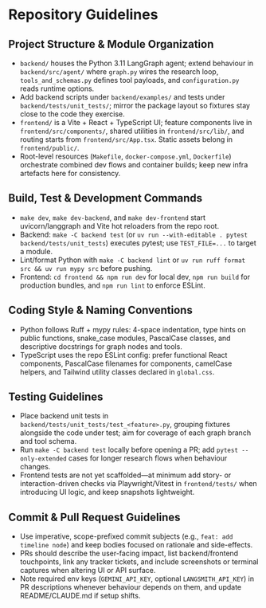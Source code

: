 # Repository Guidelines

## Project Structure & Module Organization
- `backend/` houses the Python 3.11 LangGraph agent; extend behaviour in `backend/src/agent/` where `graph.py` wires the research loop, `tools_and_schemas.py` defines tool payloads, and `configuration.py` reads runtime options.
- Add backend scripts under `backend/examples/` and tests under `backend/tests/unit_tests/`; mirror the package layout so fixtures stay close to the code they exercise.
- `frontend/` is a Vite + React + TypeScript UI; feature components live in `frontend/src/components/`, shared utilities in `frontend/src/lib/`, and routing starts from `frontend/src/App.tsx`. Static assets belong in `frontend/public/`.
- Root-level resources (`Makefile`, `docker-compose.yml`, `Dockerfile`) orchestrate combined dev flows and container builds; keep new infra artefacts here for consistency.

## Build, Test & Development Commands
- `make dev`, `make dev-backend`, and `make dev-frontend` start uvicorn/langgraph and Vite hot reloaders from the repo root.
- Backend: `make -C backend test` (or `uv run --with-editable . pytest backend/tests/unit_tests`) executes pytest; use `TEST_FILE=...` to target a module.
- Lint/format Python with `make -C backend lint` or `uv run ruff format src && uv run mypy src` before pushing.
- Frontend: `cd frontend && npm run dev` for local dev, `npm run build` for production bundles, and `npm run lint` to enforce ESLint.

## Coding Style & Naming Conventions
- Python follows Ruff + mypy rules: 4-space indentation, type hints on public functions, snake_case modules, PascalCase classes, and descriptive docstrings for graph nodes and tools.
- TypeScript uses the repo ESLint config: prefer functional React components, PascalCase filenames for components, camelCase helpers, and Tailwind utility classes declared in `global.css`.

## Testing Guidelines
- Place backend unit tests in `backend/tests/unit_tests/test_<feature>.py`, grouping fixtures alongside the code under test; aim for coverage of each graph branch and tool schema.
- Run `make -C backend test` locally before opening a PR; add `pytest --only-extended` cases for longer research flows when behaviour changes.
- Frontend tests are not yet scaffolded—at minimum add story- or interaction-driven checks via Playwright/Vitest in `frontend/tests/` when introducing UI logic, and keep snapshots lightweight.

## Commit & Pull Request Guidelines
- Use imperative, scope-prefixed commit subjects (e.g., `feat: add timeline node`) and keep bodies focused on rationale and side-effects.
- PRs should describe the user-facing impact, list backend/frontend touchpoints, link any tracker tickets, and include screenshots or terminal captures when altering UI or API surface.
- Note required env keys (`GEMINI_API_KEY`, optional `LANGSMITH_API_KEY`) in PR descriptions whenever behaviour depends on them, and update README/CLAUDE.md if setup shifts.
